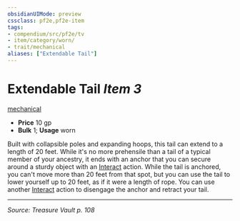 ```yaml
---
obsidianUIMode: preview
cssclass: pf2e,pf2e-item
tags:
- compendium/src/pf2e/tv
- item/category/worn/
- trait/mechanical
aliases: ["Extendable Tail"]
---
```

# Extendable Tail *Item 3*  
[mechanical](rules/traits/mechanical.md "Mechanical Hazard Trait")  

- **Price** 10 gp
- **Bulk** 1; **Usage** worn

Built with collapsible poles and expanding hoops, this tail can extend to a length of 20 feet. While it's no more prehensile than a tail of a typical member of your ancestry, it ends with an anchor that you can secure around a sturdy object with an [Interact](rules/actions/interact.md) action. While the tail is anchored, you can't move more than 20 feet from that spot, but you can use the tail to lower yourself up to 20 feet, as if it were a length of rope. You can use another [Interact](rules/actions/interact.md) action to disengage the anchor and retract your tail.


---
*Source: Treasure Vault p. 108*